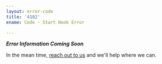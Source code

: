 ```yaml
---
layout: error-code
title: '4102'
ename: Code - Start Hook Error

---
```


***Error Information Coming Soon***

In the mean time, [reach out to us](mailto:help@nanobox.io) and we'll help where we can.
